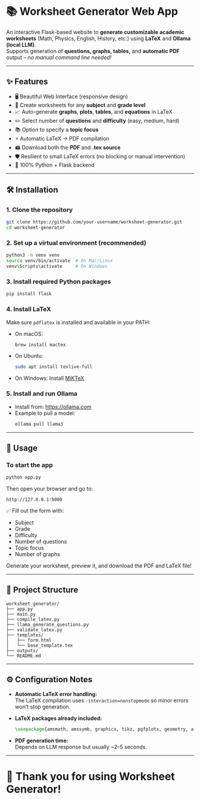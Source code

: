 # 📚 Worksheet Generator Web App

An interactive Flask-based website to **generate customizable academic worksheets** (Math, Physics, English, History, etc.) using **LaTeX** and **Ollama (local LLM)**.  
Supports generation of **questions, graphs, tables,** and **automatic PDF** output – *no manual command line needed!*

---

## ✨ Features
- 🖥️ Beautiful Web Interface (responsive design)
- 📝 Create worksheets for any **subject** and **grade level**
- 📈 Auto-generate **graphs**, **plots**, **tables**, and **equations** in LaTeX
- ✏️ Select number of **questions** and **difficulty** (easy, medium, hard)
- 📚 Option to specify a **topic focus**
- ⚡ Automatic LaTeX → PDF compilation
- 🖨️ Download both the **PDF** and **.tex source**
- 🛡️ Resilient to small LaTeX errors (no blocking or manual intervention)
- 🐍 100% Python + Flask backend

---

## 🛠 Installation

### 1. Clone the repository
```bash
git clone https://github.com/your-username/worksheet-generator.git
cd worksheet-generator
```

### 2. Set up a virtual environment (recommended)
```bash
python3 -m venv venv
source venv/bin/activate  # On Mac/Linux
venv\Scripts\activate     # On Windows
```

### 3. Install required Python packages
```bash
pip install flask
```

### 4. Install LaTeX
Make sure `pdflatex` is installed and available in your PATH:
- On macOS: 
  ```bash
  brew install mactex
  ```
- On Ubuntu:
  ```bash
  sudo apt install texlive-full
  ```
- On Windows: Install [MiKTeX](https://miktex.org/)

### 5. Install and run Ollama
- Install from: https://ollama.com
- Example to pull a model:
  ```bash
  ollama pull llama3
  ```

---

## 🚀 Usage

### To start the app
```bash
python app.py
```

Then open your browser and go to:
```
http://127.0.0.1:5000
```

✅ Fill out the form with:
- Subject
- Grade
- Difficulty
- Number of questions
- Topic focus
- Number of graphs

Generate your worksheet, preview it, and download the PDF and LaTeX file!

---

## 📂 Project Structure

```
worksheet_generator/
├── app.py               
├── main.py               
├── compile_latex.py      
├── llama_generate_questions.py  
├── validate_latex.py     
├── templates/
│   ├── form.html         
│   └── base_template.tex 
├── outputs/              
└── README.md
```

---

## ⚙️ Configuration Notes

- **Automatic LaTeX error handling:**  
  The LaTeX compilation uses `-interaction=nonstopmode` so minor errors won't stop generation.

- **LaTeX packages already included:**  
  ```latex
  \usepackage{amsmath, amssymb, graphicx, tikz, pgfplots, geometry, array, booktabs}
  ```

- **PDF generation time:**  
  Depends on LLM response but usually ~2–5 seconds.

---

# 🚀 Thank you for using Worksheet Generator!


